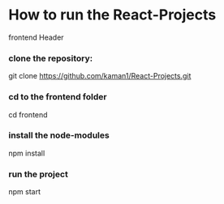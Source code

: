 # How to run the React-Projects

frontend Header 

### clone the repository: 
git clone https://github.com/kaman1/React-Projects.git

### cd to the frontend folder
cd frontend

### install the node-modules
npm install

### run the project 
npm start


